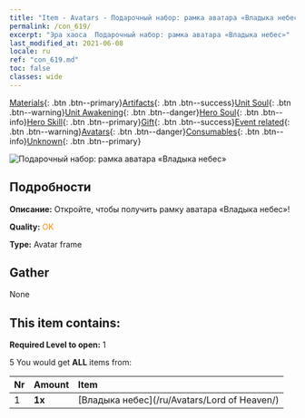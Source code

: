 ```yaml
---
title: "Item - Avatars - Подарочный набор: рамка аватара «Владыка небес»"
permalink: /con_619/
excerpt: "Эра хаоса  Подарочный набор: рамка аватара «Владыка небес»"
last_modified_at: 2021-06-08
locale: ru
ref: "con_619.md"
toc: false
classes: wide
---
```

 [Materials](/ItemsRU/){: .btn .btn--primary}[Artifacts](/ItemsRU/Artifacts/){: .btn .btn--success}[Unit Soul](/ItemsRU/UnitSoul/){: .btn .btn--warning}[Unit Awakening](/ItemsRU/UnitAwakening/){: .btn .btn--danger}[Hero Soul](/ItemsRU/HeroSoul/){: .btn .btn--info}[Hero Skill](/ItemsRU/HeroSkill/){: .btn .btn--primary}[Gift](/ItemsRU/Gift/){: .btn .btn--success}[Event related](/ItemsRU/Events/){: .btn .btn--warning}[Avatars](/ItemsRU/Avatars/){: .btn .btn--danger}[Consumables](/ItemsRU/Consumables/){: .btn .btn--info}[Unknown](/ItemsRU/Unknown/){: .btn .btn--primary}

 ![Подарочный набор: рамка аватара «Владыка небес»](/images/t/i_907003.png)

## Подробности
 **Описание:** Откройте, чтобы получить рамку аватара «Владыка небес»!

 **Quality:** <span style="color: #FF8C00">OK</span>

 **Type:** Avatar frame

## Gather

  None

## This item contains:

 **Required Level to open:** 1

 5 You would get **ALL** items  from:

  | Nr | Amount |     Item    |
  |:---|:-------|:------------|
  | 1 |  **1x** | [Владыка небес](/ru/Avatars/Lord of Heaven/) |  | 
